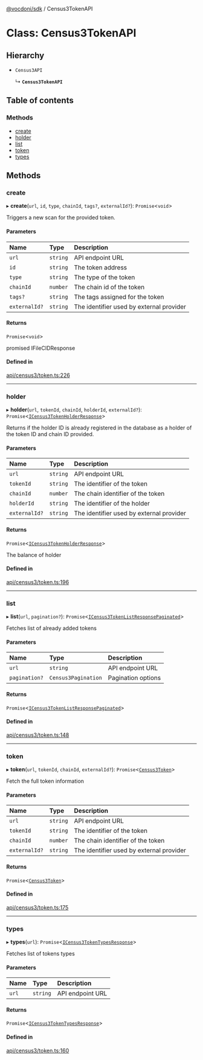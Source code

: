 [@vocdoni/sdk](/sdk) / Census3TokenAPI

# Class: Census3TokenAPI

## Hierarchy

- `Census3API`

  ↳ **`Census3TokenAPI`**

## Table of contents

### Methods

- [create](Census3TokenAPI#create)
- [holder](Census3TokenAPI#holder)
- [list](Census3TokenAPI#list)
- [token](Census3TokenAPI#token)
- [types](Census3TokenAPI#types)

## Methods

### create

▸ **create**(`url`, `id`, `type`, `chainId`, `tags?`, `externalId?`): `Promise`\<`void`\>

Triggers a new scan for the provided token.

#### Parameters

| Name | Type | Description |
| :------ | :------ | :------ |
| `url` | `string` | API endpoint URL |
| `id` | `string` | The token address |
| `type` | `string` | The type of the token |
| `chainId` | `number` | The chain id of the token |
| `tags?` | `string` | The tags assigned for the token |
| `externalId?` | `string` | The identifier used by external provider |

#### Returns

`Promise`\<`void`\>

promised IFileCIDResponse

#### Defined in

[api/census3/token.ts:226](https://github.com/vocdoni/vocdoni-sdk/blob/2ec9544f0d792289a6e591f4f269c47a23ca40a1/src/api/census3/token.ts#L226)

___

### holder

▸ **holder**(`url`, `tokenId`, `chainId`, `holderId`, `externalId?`): `Promise`\<[`ICensus3TokenHolderResponse`](../interfaces/ICensus3TokenHolderResponse)\>

Returns if the holder ID is already registered in the database as a holder of the token ID and chain ID provided.

#### Parameters

| Name | Type | Description |
| :------ | :------ | :------ |
| `url` | `string` | API endpoint URL |
| `tokenId` | `string` | The identifier of the token |
| `chainId` | `number` | The chain identifier of the token |
| `holderId` | `string` | The identifier of the holder |
| `externalId?` | `string` | The identifier used by external provider |

#### Returns

`Promise`\<[`ICensus3TokenHolderResponse`](../interfaces/ICensus3TokenHolderResponse)\>

The balance of holder

#### Defined in

[api/census3/token.ts:196](https://github.com/vocdoni/vocdoni-sdk/blob/2ec9544f0d792289a6e591f4f269c47a23ca40a1/src/api/census3/token.ts#L196)

___

### list

▸ **list**(`url`, `pagination?`): `Promise`\<[`ICensus3TokenListResponsePaginated`](../interfaces/ICensus3TokenListResponsePaginated)\>

Fetches list of already added tokens

#### Parameters

| Name | Type | Description |
| :------ | :------ | :------ |
| `url` | `string` | API endpoint URL |
| `pagination?` | `Census3Pagination` | Pagination options |

#### Returns

`Promise`\<[`ICensus3TokenListResponsePaginated`](../interfaces/ICensus3TokenListResponsePaginated)\>

#### Defined in

[api/census3/token.ts:148](https://github.com/vocdoni/vocdoni-sdk/blob/2ec9544f0d792289a6e591f4f269c47a23ca40a1/src/api/census3/token.ts#L148)

___

### token

▸ **token**(`url`, `tokenId`, `chainId`, `externalId?`): `Promise`\<[`Census3Token`](../sdk-reference#census3token)\>

Fetch the full token information

#### Parameters

| Name | Type | Description |
| :------ | :------ | :------ |
| `url` | `string` | API endpoint URL |
| `tokenId` | `string` | The identifier of the token |
| `chainId` | `number` | The chain identifier of the token |
| `externalId?` | `string` | The identifier used by external provider |

#### Returns

`Promise`\<[`Census3Token`](../sdk-reference#census3token)\>

#### Defined in

[api/census3/token.ts:175](https://github.com/vocdoni/vocdoni-sdk/blob/2ec9544f0d792289a6e591f4f269c47a23ca40a1/src/api/census3/token.ts#L175)

___

### types

▸ **types**(`url`): `Promise`\<[`ICensus3TokenTypesResponse`](../interfaces/ICensus3TokenTypesResponse)\>

Fetches list of tokens types

#### Parameters

| Name | Type | Description |
| :------ | :------ | :------ |
| `url` | `string` | API endpoint URL |

#### Returns

`Promise`\<[`ICensus3TokenTypesResponse`](../interfaces/ICensus3TokenTypesResponse)\>

#### Defined in

[api/census3/token.ts:160](https://github.com/vocdoni/vocdoni-sdk/blob/2ec9544f0d792289a6e591f4f269c47a23ca40a1/src/api/census3/token.ts#L160)
